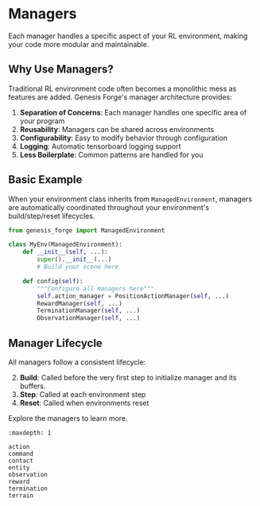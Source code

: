 # Managers

Each manager handles a specific aspect of your RL environment, making your code more modular and maintainable.

## Why Use Managers?

Traditional RL environment code often becomes a monolithic mess as features are added. Genesis Forge's manager architecture provides:

1. **Separation of Concerns**: Each manager handles one specific area of your program
2. **Reusability**: Managers can be shared across environments
3. **Configurability**: Easy to modify behavior through configuration
4. **Logging**: Automatic tensorboard logging support
5. **Less Boilerplate**: Common patterns are handled for you

## Basic Example

When your environment class inherits from `ManagedEnvironment`, managers are automatically coordinated throughout your environment's build/step/reset lifecycles.

```python
from genesis_forge import ManagedEnvironment

class MyEnv(ManagedEnvironment):
    def __init__(self, ...):
        super().__init__(...)
        # Build your scene here

    def config(self):
        """Configure all managers here"""
        self.action_manager = PositionActionManager(self, ...)
        RewardManager(self, ...)
        TerminationManager(self, ...)
        ObservationManager(self, ...)
```

## Manager Lifecycle

All managers follow a consistent lifecycle:

2. **Build**: Called before the very first step to initialize manager and its buffers.
3. **Step**: Called at each environment step
4. **Reset**: Called when environments reset

Explore the managers to learn more.

```{toctree}
:maxdepth: 1

action
command
contact
entity
observation
reward
termination
terrain
```
